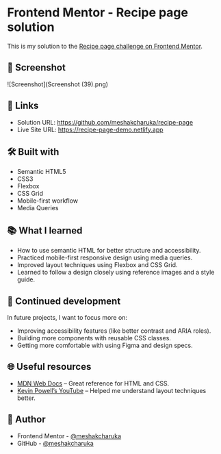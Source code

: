 
# Frontend Mentor - Recipe page solution

This is my solution to the [Recipe page challenge on Frontend Mentor](https://www.frontendmentor.io/challenges/recipe-page-KiTsR8QQKm). 


## 📸 Screenshot

![Screenshot](Screenshot (39).png)

## 🔗 Links

- Solution URL: https://github.com/meshakcharuka/recipe-page
- Live Site URL: https://recipe-page-demo.netlify.app

## 🛠️ Built with

- Semantic HTML5
- CSS3
- Flexbox
- CSS Grid
- Mobile-first workflow
- Media Queries

## 📚 What I learned

- How to use semantic HTML for better structure and accessibility.
- Practiced mobile-first responsive design using media queries.
- Improved layout techniques using Flexbox and CSS Grid.
- Learned to follow a design closely using reference images and a style guide.

## 🔄 Continued development

In future projects, I want to focus more on:
- Improving accessibility features (like better contrast and ARIA roles).
- Building more components with reusable CSS classes.
- Getting more comfortable with using Figma and design specs.

## 🌐 Useful resources

- [MDN Web Docs](https://developer.mozilla.org/) – Great reference for HTML and CSS.
- [Kevin Powell’s YouTube](https://www.youtube.com/@KevinPowell) – Helped me understand layout techniques better.

## 👤 Author

- Frontend Mentor - [@meshakcharuka](https://www.frontendmentor.io/profile/meshakcharuka)
- GitHub - [@meshakcharuka](https://github.com/meshakcharuka)

